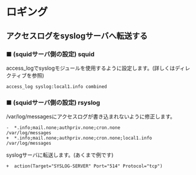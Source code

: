 # ロギング
## アクセスログをsyslogサーバへ転送する
### ■ (squidサーバ側の設定) squid
access_logでsyslogモジュールを使用するように設定します。(詳しくはディレクティブを参照)
```
access_log syslog:local1.info combined
```

### ■ (squidサーバ側の設定) rsyslog
/var/log/messagesにアクセスログが書き込まれないように修正します。
```
-  *.info;mail.none;authpriv.none;cron.none                /var/log/messages
+  *.info;mail.none;authpriv.none;cron.none;local1.info    /var/log/messages
```

syslogサーバに転送します。(あくまで例です)
```
+  action(Target="SYSLOG-SERVER" Port="514" Protocol="tcp")
```
